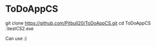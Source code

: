 # ToDoAppCS

git clone https://github.com/Pitbull20/ToDoAppCS.git
cd ToDoAppCS 
.\testCS2.exe

Can use :)
